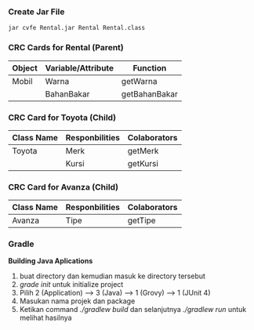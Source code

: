 ### Create Jar File
```
jar cvfe Rental.jar Rental Rental.class
```

### CRC Cards for Rental (Parent)
| Object | Variable/Attribute | Function      |
| ------ | ------------------ | ------------- |
| Mobil  | Warna              | getWarna      |
|        | BahanBakar         | getBahanBakar |


### CRC Card for Toyota (Child)
| Class Name | Responbilities | Colaborators |
| ---------- | -------------- | ------------ |
| Toyota     | Merk           | getMerk      |
|            | Kursi          | getKursi     |


### CRC Card for Avanza (Child)
| Class Name | Responbilities | Colaborators |
| ---------- | -------------- | ------------ |
| Avanza     | Tipe           | getTipe      |


### Gradle
**Building Java Aplications**
1. buat directory dan kemudian masuk ke directory tersebut
2. _grade init_ untuk initialize project
3. Pilih 2 (Application) --> 3 (Java) --> 1 (Grovy) --> 1 (JUnit 4)
4. Masukan nama projek dan package
5. Ketikan command _./gradlew build_ dan selanjutnya _./gradlew run_ untuk melihat hasilnya